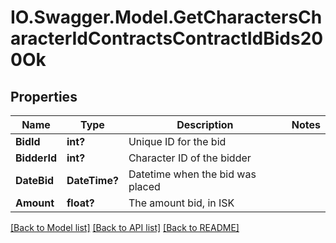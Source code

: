 # IO.Swagger.Model.GetCharactersCharacterIdContractsContractIdBids200Ok
## Properties

Name | Type | Description | Notes
------------ | ------------- | ------------- | -------------
**BidId** | **int?** | Unique ID for the bid | 
**BidderId** | **int?** | Character ID of the bidder | 
**DateBid** | **DateTime?** | Datetime when the bid was placed | 
**Amount** | **float?** | The amount bid, in ISK | 

[[Back to Model list]](../README.md#documentation-for-models) [[Back to API list]](../README.md#documentation-for-api-endpoints) [[Back to README]](../README.md)

